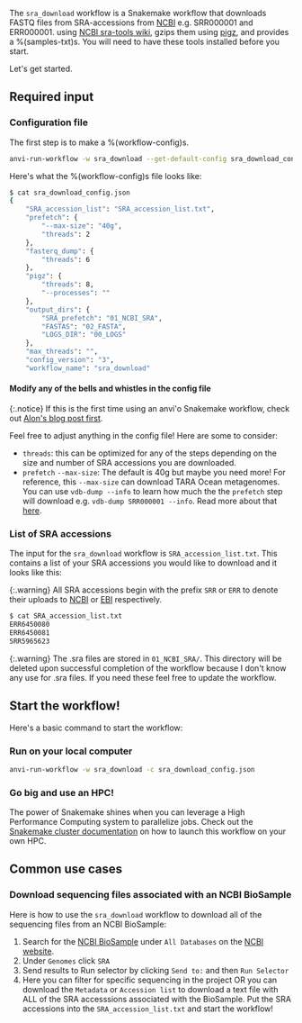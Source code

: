 The `sra_download` workflow is a Snakemake workflow that downloads FASTQ files from SRA-accessions from [NCBI](https://www.ncbi.nlm.nih.gov/sra) e.g. SRR000001 and ERR000001. using [NCBI sra-tools wiki](https://github.com/ncbi/sra-tools/wiki/08.-prefetch-and-fasterq-dump), gzips them using [pigz](https://zlib.net/pigz/), and provides a %(samples-txt)s. You will need to have these tools installed before you start.

Let's get started.

## Required input

### Configuration file

The first step is to make a %(workflow-config)s.

```bash
anvi-run-workflow -w sra_download --get-default-config sra_download_config.json
```

Here's what the %(workflow-config)s file looks like:

```bash
$ cat sra_download_config.json
{
    "SRA_accession_list": "SRA_accession_list.txt",
    "prefetch": {
        "--max-size": "40g",
        "threads": 2
    },
    "fasterq_dump": {
        "threads": 6
    },
    "pigz": {
        "threads": 8,
        "--processes": ""
    },
    "output_dirs": {
        "SRA_prefetch": "01_NCBI_SRA",
        "FASTAS": "02_FASTA",
        "LOGS_DIR": "00_LOGS"
    },
    "max_threads": "",
    "config_version": "3",
    "workflow_name": "sra_download"
```

#### Modify any of the bells and whistles in the config file

{:.notice}
If this is the first time using an anvi'o Snakemake workflow, check out [Alon's blog post first](https://merenlab.org/2018/07/09/anvio-snakemake-workflows/#configjson).

Feel free to adjust anything in the config file! Here are some to consider:
- `threads`: this can be optimized for any of the steps depending on the size and number of SRA accessions you are downloaded.
- `prefetch` `--max-size`: The default is 40g but maybe you need more! For reference, this `--max-size` can download TARA Ocean metagenomes. You can use `vdb-dump --info` to learn how much the the `prefetch` step will download e.g. `vdb-dump SRR000001 --info`. Read more about that [here](https://github.com/ncbi/sra-tools/wiki/08.-prefetch-and-fasterq-dump#check-the-maximum-size-limit-of-the-prefetch-tool).

### List of SRA accessions

The input for the `sra_download` workflow is `SRA_accession_list.txt`. This contains a list of your SRA accessions you would like to download and it looks like this:

{:.warning}
All SRA accessions begin with the prefix `SRR` or `ERR` to denote their uploads to [NCBI](https://www.ncbi.nlm.nih.gov/sra) or [EBI](https://www.ebi.ac.uk/ena/browser/home) respectively.

```bash
$ cat SRA_accession_list.txt
ERR6450080
ERR6450081
SRR5965623
```

{:.warning}
The .sra files are stored in `01_NCBI_SRA/`. This directory will be deleted upon successful completion of the workflow because I don't know any use for .sra files. If you need these feel free to update the workflow.

## Start the workflow!

Here's a basic command to start the workflow:

### Run on your local computer

```bash
anvi-run-workflow -w sra_download -c sra_download_config.json
```

### Go big and use an HPC!

The power of Snakemake shines when you can leverage a High Performance Computing system to parallelize jobs. Check out the [Snakemake cluster documentation](https://snakemake.readthedocs.io/en/stable/executing/cluster.html#) on how to launch this workflow on your own HPC.

## Common use cases

### Download sequencing files associated with an NCBI BioSample

Here is how to use the `sra_download` workflow to download all of the sequencing files from an NCBI BioSample:

1. Search for the [NCBI BioSample](https://www.ncbi.nlm.nih.gov/biosample/) under `All Databases` on the [NCBI website](https://www.ncbi.nlm.nih.gov/).
2. Under `Genomes` click `SRA`
3. Send results to Run selector by clicking `Send to:` and then `Run Selector`
4. Here you can filter for specific sequencing in the project OR you can download the `Metadata` or `Accession list` to download a text file with ALL of the SRA accesssions associated with the BioSample. Put the SRA accessions into the `SRA_accession_list.txt` and start the workflow!